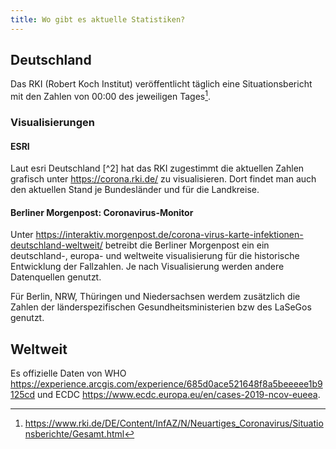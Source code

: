 ```yaml
---
title: Wo gibt es aktuelle Statistiken?
---
```


## Deutschland

Das RKI (Robert Koch Institut) veröffentlicht täglich eine Situationsbericht mit den Zahlen von 00:00 des jeweiligen Tages[^1].

### Visualisierungen

#### ESRI

Laut esri Deutschland [^2] hat das RKI zugestimmt die aktuellen Zahlen grafisch unter <https://corona.rki.de/> zu visualisieren. Dort
findet man auch den aktuellen Stand je Bundesländer und für die Landkreise.

#### Berliner Morgenpost: Coronavirus-Monitor

Unter <https://interaktiv.morgenpost.de/corona-virus-karte-infektionen-deutschland-weltweit/> betreibt die Berliner Morgenpost ein
ein deutschland-, europa- und weltweite visualisierung für die historische Entwicklung der Fallzahlen. Je nach Visualisierung werden
andere Datenquellen genutzt.

Für Berlin, NRW, Thüringen und Niedersachsen werdem zusätzlich die Zahlen der länderspezifischen Gesundheitsministerien bzw des LaSeGos
genutzt.

## Weltweit

Es offizielle Daten von WHO <https://experience.arcgis.com/experience/685d0ace521648f8a5beeeee1b9125cd> und ECDC <https://www.ecdc.europa.eu/en/cases-2019-ncov-eueea>.

[^1]: https://www.rki.de/DE/Content/InfAZ/N/Neuartiges_Coronavirus/Situationsberichte/Gesamt.html

